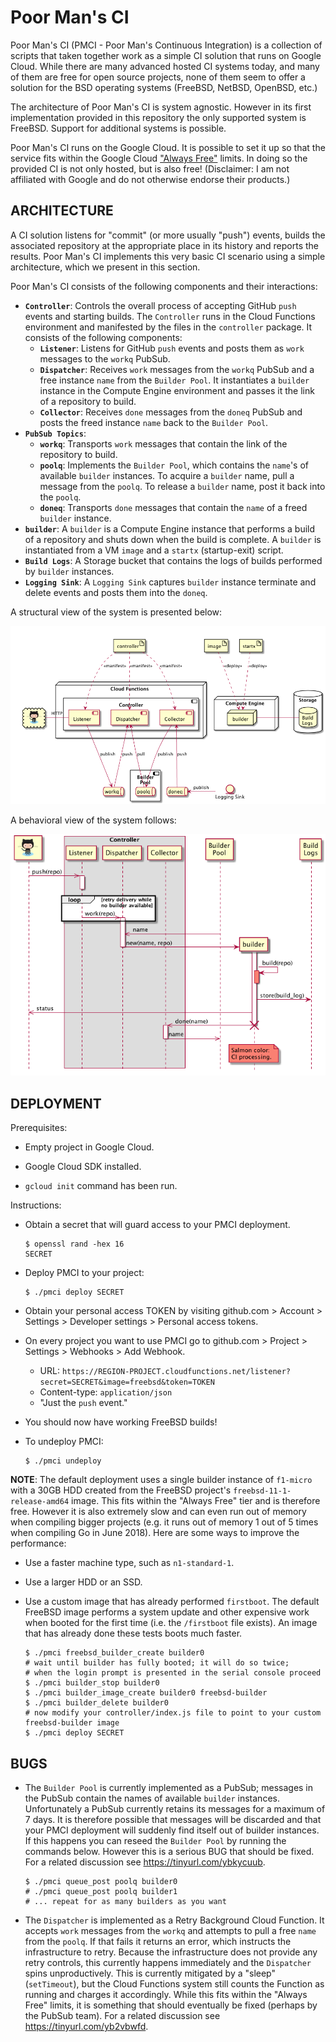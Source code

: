 # Poor Man's CI

Poor Man's CI (PMCI - Poor Man's Continuous Integration) is a collection of scripts that taken together work as a simple CI solution that runs on Google Cloud. While there are many advanced hosted CI systems today, and many of them are free for open source projects, none of them seem to offer a solution for the BSD operating systems (FreeBSD, NetBSD, OpenBSD, etc.)

The architecture of Poor Man's CI is system agnostic. However in its first implementation provided in this repository the only supported system is FreeBSD. Support for additional systems is possible.

Poor Man's CI runs on the Google Cloud. It is possible to set it up so that the service fits within the Google Cloud ["Always Free"](https://cloud.google.com/free/docs/always-free-usage-limits) limits. In doing so the provided CI is not only hosted, but is also free! (Disclaimer: I am not affiliated with Google and do not otherwise endorse their products.)

## ARCHITECTURE

A CI solution listens for "commit" (or more usually "push") events, builds the associated repository at the appropriate place in its history and reports the results. Poor Man's CI implements this very basic CI scenario using a simple architecture, which we present in this section.

Poor Man's CI consists of the following components and their interactions:

- **`Controller`**: Controls the overall process of accepting GitHub `push` events and starting builds. The `Controller` runs in the Cloud Functions environment and manifested by the files in the `controller` package. It consists of the following components:
    - **`Listener`**: Listens for GitHub `push` events and posts them as `work` messages to the `workq` PubSub.
    - **`Dispatcher`**: Receives `work` messages from the `workq` PubSub and a free instance `name` from the `Builder Pool`. It instantiates a `builder` instance in the Compute Engine environment and passes it the link of a repository to build.
    - **`Collector`**: Receives `done` messages from the `doneq` PubSub and posts the freed instance `name` back to the `Builder Pool`.
- **`PubSub Topics`**:
    - **`workq`**: Transports `work` messages that contain the link of the repository to build.
    - **`poolq`**: Implements the `Builder Pool`, which contains the `name`'s of available `builder` instances. To acquire a `builder` name, pull a message from the `poolq`. To release a `builder` name, post it back into the `poolq`.
    - **`doneq`**: Transports `done` messages that contain the `name` of a freed `builder` instance.
- **`builder`**: A `builder` is a Compute Engine instance that performs a build of a repository and shuts down when the build is complete. A `builder` is instantiated from a VM `image` and a `startx` (startup-exit) script.
- **`Build Logs`**: A Storage bucket that contains the logs of builds performed by `builder` instances.
- **`Logging Sink`**: A `Logging Sink` captures `builder` instance terminate and delete events and posts them into the `doneq`.

A structural view of the system is presented below:

![Deployment Diagram](doc/deployment.png)

A behavioral view of the system follows:

![Sequence Diagram](doc/sequence.png)

## DEPLOYMENT

Prerequisites:

- Empty project in Google Cloud.

- Google Cloud SDK installed.

- `gcloud init` command has been run.

Instructions:
- Obtain a secret that will guard access to your PMCI deployment.
    ```console
    $ openssl rand -hex 16
    SECRET
    ```

- Deploy PMCI to your project:
    ```console
    $ ./pmci deploy SECRET
    ```

- Obtain your personal access TOKEN by visiting github.com > Account > Settings > Developer settings > Personal access tokens.

- On every project you want to use PMCI go to github.com > Project > Settings > Webhooks > Add Webhook.
    - URL: `https://REGION-PROJECT.cloudfunctions.net/listener?secret=SECRET&image=freebsd&token=TOKEN`
    - Content-type: `application/json`
    - "Just the `push` event."

- You should now have working FreeBSD builds!

- To undeploy PMCI:
    ```console
    $ ./pmci undeploy
    ```

**NOTE**: The default deployment uses a single builder instance of `f1-micro` with a 30GB HDD created from the FreeBSD project's `freebsd-11-1-release-amd64` image. This fits within the "Always Free" tier and is therefore free. However it is also extremely slow and can even run out of memory when compiling bigger projects (e.g. it runs out of memory 1 out of 5 times when compiling Go in June 2018). Here are some ways to improve the performance:

- Use a faster machine type, such as `n1-standard-1`.

- Use a larger HDD or an SSD.

- Use a custom image that has already performed `firstboot`. The default FreeBSD image performs a system update and other expensive work when booted for the first time (i.e. the `/firstboot` file exists). An image that has already done these tests boots much faster.
    ```console
    $ ./pmci freebsd_builder_create builder0
    # wait until builder has fully booted; it will do so twice;
    # when the login prompt is presented in the serial console proceed
    $ ./pmci builder_stop builder0
    $ ./pmci builder_image_create builder0 freebsd-builder
    $ ./pmci builder_delete builder0
    # now modify your controller/index.js file to point to your custom freebsd-builder image
    $ ./pmci deploy SECRET
    ```

## BUGS

- The `Builder Pool` is currently implemented as a PubSub; messages in the PubSub contain the names of available `builder` instances. Unfortunately a PubSub currently retains its messages for a maximum of 7 days. It is therefore possible that messages will be discarded and that your PMCI deployment will suddenly find itself out of builder instances. If this happens you can reseed the `Builder Pool` by running the commands below. However this is a serious BUG that should be fixed. For a related discussion see https://tinyurl.com/ybkycuub.
    ```console
    $ ./pmci queue_post poolq builder0
    # ./pmci queue_post poolq builder1
    # ... repeat for as many builders as you want
    ```

- The `Dispatcher` is implemented as a Retry Background Cloud Function. It accepts `work` messages from the `workq` and attempts to pull a free `name` from the `poolq`. If that fails it returns an error, which instructs the infrastructure to retry. Because the infrastructure does not provide any retry controls, this currently happens immediately and the `Dispatcher` spins unproductively. This is currently mitigated by a "sleep" (`setTimeout`), but the Cloud Functions system still counts the Function as running and charges it accordingly. While this fits within the "Always Free" limits, it is something that should eventually be fixed (perhaps by the PubSub team). For a related discussion see https://tinyurl.com/yb2vbwfd.
